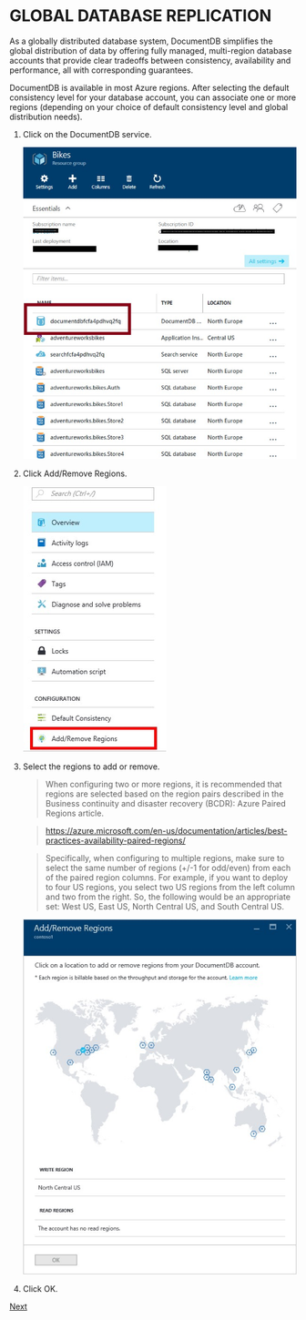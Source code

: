 # GLOBAL DATABASE REPLICATION

As a globally distributed database system, DocumentDB simplifies the global distribution of data by offering fully managed, multi-region database accounts that provide clear tradeoffs between consistency, availability and performance, all with corresponding guarantees.

DocumentDB is available in most Azure regions. After selecting the default consistency level for your database account, you can associate one or more regions (depending on your choice of default consistency level and global distribution needs).

1.	Click on the DocumentDB service.	

	![](img/image10.jpg)

1.	Click Add/Remove Regions.

	![](img/image43.jpg)

1.  Select the regions to add or remove.

	> When configuring two or more regions, it is recommended that regions are selected based on the region pairs described in the Business continuity and disaster recovery (BCDR): Azure Paired Regions article.

	> https://azure.microsoft.com/en-us/documentation/articles/best-practices-availability-paired-regions/ 

	> Specifically, when configuring to multiple regions, make sure to select the same number of regions (+/-1 for odd/even) from each of the paired region columns. For example, if you want to deploy to four US regions, you select two US regions from the left column and two from the right. So, the following would be an appropriate set: West US, East US, North Central US, and South Central US.

	![](img/image44.jpg)

1.	Click OK.	

<a href="10.GeoSpation.md">Next</a>

